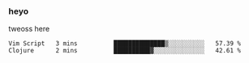 ### heyo
tweoss here

<!--START_SECTION:waka-->

```text
Vim Script   3 mins          ██████████████▒░░░░░░░░░░   57.39 %
Clojure      2 mins          ██████████▓░░░░░░░░░░░░░░   42.61 %
```

<!--END_SECTION:waka-->

<!--
**Tweoss/tweoss** is a ✨ _special_ ✨ repository because its `README.md` (this file) appears on your GitHub profile.

Here are some ideas to get you started:

- 🔭 I’m currently working on ...
- 🌱 I’m currently learning ...
- 👯 I’m looking to collaborate on ...
- 🤔 I’m looking for help with ...
- 💬 Ask me about ...
- 📫 How to reach me: ...
- 😄 Pronouns: ...
- ⚡ Fun fact: ...
-->
